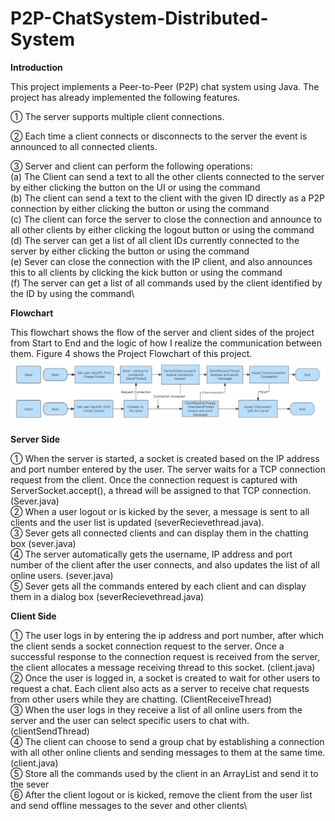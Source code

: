 # P2P-ChatSystem-Distributed-System

**Introduction**

This project implements a Peer-to-Peer (P2P) chat system using Java. The project has already implemented the following features.

➀ The server supports multiple client connections.

➁ Each time a client connects or disconnects to the server the event is announced to all
connected clients.

➂ Server and client can perform the following operations:\
(a) The Client can send a text to all the other clients connected to the server by either clicking the button on the UI or using the command\
(b) The client can send a text to the client with the given ID directly as a P2P connection by either clicking the button or using the command\
(c) The client can force the server to close the connection and announce to all other clients by either clicking the logout button or using the command\
(d) The server can get a list of all client IDs currently connected to the server by either clicking the button or using the command\
(e) Sever can close the connection with the IP client, and also announces this to all clients by clicking the kick button or using the command\
(f) The server can get a list of all commands used by the client identified by the ID by using the command\

**Flowchart**

This flowchart shows the flow of the server and client sides of the project from Start to End and the logic of how I realize the communication between them. Figure 4 shows the Project Flowchart of this project.
![](flow.png)

**Server Side**

➀ When the server is started, a socket is created based on the IP address and port number entered by the user. The server waits for a TCP connection request from the client. Once the connection request is captured with ServerSocket.accept(), a thread will be assigned to that TCP connection. (Sever.java)\
➁ When a user logout or is kicked by the sever, a message is sent to all clients and the user list is updated (severRecievethread.java).\
➂ Sever gets all connected clients and can display them in the chatting box (sever.java)\
➃ The server automatically gets the username, IP address and port number of the client after the user connects, and also updates the list of all online users. (sever.java)\
➄ Sever gets all the commands entered by each client and can display them in a dialog box (severRecievethread.java)


**Client Side**

➀ The user logs in by entering the ip address and port number, after which the client sends a socket connection request to the server. Once a successful response to the connection request is received from the server, the client allocates a message receiving thread to this socket. (client.java)\
➁ Once the user is logged in, a socket is created to wait for other users to request a chat. Each client also acts as a server to receive chat requests from other users while they are chatting. (ClientReceiveThread)\
➂ When the user logs in they receive a list of all online users from the server and the user can select specific users to chat with. (clientSendThread)\
➃ The client can choose to send a group chat by establishing a connection with all other online clients and sending messages to them at the same time. (client.java)\
➄ Store all the commands used by the client in an ArrayList and send it to the sever\
➅ After the client logout or is kicked, remove the client from the user list and send offline messages to the sever and other clients\